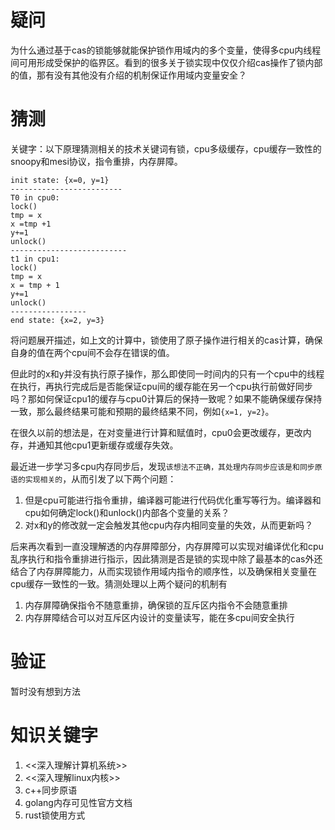 # 疑问

为什么通过基于cas的锁能够就能保护锁作用域内的多个变量，使得多cpu内线程间可用形成受保护的临界区。看到的很多关于锁实现中仅仅介绍cas操作了锁内部的值，那有没有其他没有介绍的机制保证作用域内变量安全？

# 猜测

关键字：以下原理猜测相关的技术关键词有锁，cpu多级缓存，cpu缓存一致性的snoopy和mesi协议，指令重排，内存屏障。



```
init state: {x=0, y=1}
-------------------------
T0 in cpu0:
lock()
tmp = x
x =tmp +1
y+=1
unlock()
--------------------------
t1 in cpu1:
lock()
tmp = x
x = tmp + 1
y+=1
unlock()
-----------------
end state: {x=2, y=3}

```

将问题展开描述，如上文的计算中，锁使用了原子操作进行相关的cas计算，确保自身的值在两个cpu间不会存在错误的值。

但此时的x和y并没有执行原子操作，那么即使同一时间内的只有一个cpu中的线程在执行，再执行完成后是否能保证cpu间的缓存能在另一个cpu执行前做好同步吗？那如何保证cpu1的缓存与cpu0计算后的保持一致呢？如果不能确保缓存保持一致，那么最终结果可能和预期的最终结果不同，例如`{x=1, y=2}`。

在很久以前的想法是，在对变量进行计算和赋值时，cpu0会更改缓存，更改内存，并通知其他cpu1更新缓存或缓存失效。

最近进一步学习多cpu内存同步后，发现`该想法不正确，其处理内存同步应该是和同步原语的实现相关的`，从而引发了以下两个问题：

1. 但是cpu可能进行指令重排，编译器可能进行代码优化重写等行为。编译器和cpu如何确定lock()和unlock()内部各个变量的关系？
2. 对x和y的修改就一定会触发其他cpu内存内相同变量的失效，从而更新吗？

后来再次看到一直没理解透的内存屏障部分，内存屏障可以实现对编译优化和cpu乱序执行和指令重排进行指示，因此猜测是否是锁的实现中除了最基本的cas外还结合了内存屏障能力，从而实现锁作用域内指令的顺序性，以及确保相关变量在cpu缓存一致性的一致。猜测处理以上两个疑问的机制有

1. 内存屏障确保指令不随意重排，确保锁的互斥区内指令不会随意重排
2. 内存屏障结合可以对互斥区内设计的变量读写，能在多cpu间安全执行



# 验证

暂时没有想到方法



# 知识关键字

1. <<深入理解计算机系统>>
2. <<深入理解linux内核>>
3. c++同步原语
4. golang内存可见性官方文档
5. rust锁使用方式